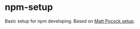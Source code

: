# npm-setup

Basic setup for npm developing. Based on [Matt Pocock setup](https://www.youtube.com/watch?v=eh89VE3Mk5g).
